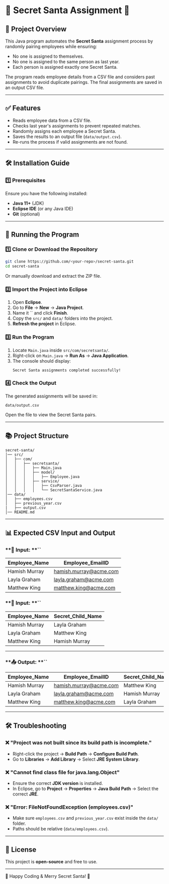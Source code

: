 # 🎅 Secret Santa Assignment 🎁

## 📌 Project Overview

This Java program automates the **Secret Santa** assignment process by randomly pairing employees while ensuring:

- No one is assigned to themselves.
- No one is assigned to the same person as last year.
- Each person is assigned exactly one Secret Santa.

The program reads employee details from a CSV file and considers past assignments to avoid duplicate pairings. The final assignments are saved in an output CSV file.

---

## ✅ Features

- Reads employee data from a CSV file.
- Checks last year's assignments to prevent repeated matches.
- Randomly assigns each employee a Secret Santa.
- Saves the results to an output file (`data/output.csv`).
- Re-runs the process if valid assignments are not found.

---

## 🛠 Installation Guide

### **1️⃣ Prerequisites**

Ensure you have the following installed:

- **Java 11+** (JDK)
- **Eclipse IDE** (or any Java IDE)
- **Git** (optional)

---

## 🚀 Running the Program

### **1️⃣ Clone or Download the Repository**

```sh
git clone https://github.com/<your-repo>/secret-santa.git
cd secret-santa
```

Or manually download and extract the ZIP file.

### **2️⃣ Import the Project into Eclipse**

1. Open **Eclipse**.
2. Go to **File** → **New** → **Java Project**.
3. Name it `` and click **Finish**.
4. Copy the `src/` and `data/` folders into the project.
5. **Refresh the project** in Eclipse.

### **3️⃣ Run the Program**

1. Locate `Main.java` inside `src/com/secretsanta/`.
2. Right-click on `Main.java` → **Run As** → **Java Application**.
3. The console should display:
   ```
   Secret Santa assignments completed successfully!
   ```

### **4️⃣ Check the Output**

The generated assignments will be saved in:

```
data/output.csv
```

Open the file to view the Secret Santa pairs.

---

## 📚 Project Structure

```
secret-santa/
│️── src/
│️   ├── com/
│️   │️   ├── secretsanta/
│️   │️   │️   ├── Main.java
│️   │️   │️   ├── model/
│️   │️   │️   │️   ├── Employee.java
│️   │️   │️   ├── service/
│️   │️   │️   │️   ├── CsvParser.java
│️   │️   │️   │️   └── SecretSantaService.java
│️── data/
│️   ├── employees.csv
│️   ├── previous_year.csv
|   ├── output.csv
│️── README.md
```

---

## 📊 Expected CSV Input and Output

### **💞 Input: **``

| Employee\_Name | Employee\_EmailID                                        |
| -------------- | -------------------------------------------------------- |
| Hamish Murray  | [hamish.murray@acme.com](mailto\:hamish.murray@acme.com) |
| Layla Graham   | [layla.graham@acme.com](mailto\:layla.graham@acme.com)   |
| Matthew King   | [matthew.king@acme.com](mailto\:matthew.king@acme.com)   |

### **💞 Input: **``

| Employee\_Name | Secret\_Child\_Name |
| -------------- | ------------------- |
| Hamish Murray  | Layla Graham        |
| Layla Graham   | Matthew King        |
| Matthew King   | Hamish Murray       |

---

### **📤 Output: **``

| Employee\_Name | Employee\_EmailID                                        | Secret\_Child\_Name | Secret\_Child\_EmailID                                   |
| -------------- | -------------------------------------------------------- | ------------------- | -------------------------------------------------------- |
| Hamish Murray  | [hamish.murray@acme.com](mailto\:hamish.murray@acme.com) | Matthew King        | [matthew.king@acme.com](mailto\:matthew.king@acme.com)   |
| Layla Graham   | [layla.graham@acme.com](mailto\:layla.graham@acme.com)   | Hamish Murray       | [hamish.murray@acme.com](mailto\:hamish.murray@acme.com) |
| Matthew King   | [matthew.king@acme.com](mailto\:matthew.king@acme.com)   | Layla Graham        | [layla.graham@acme.com](mailto\:layla.graham@acme.com)   |

---

## 🛠 Troubleshooting

### **❌ "Project was not built since its build path is incomplete."**

- Right-click the project → **Build Path** → **Configure Build Path**.
- Go to **Libraries** → **Add Library** → Select **JRE System Library**.

### **❌ "Cannot find class file for java.lang.Object"**

- Ensure the correct **JDK version** is installed.
- In Eclipse, go to **Project** → **Properties** → **Java Build Path** → Select the correct **JRE**.

### **❌ "Error: FileNotFoundException (employees.csv)"**

- Make sure `employees.csv` and `previous_year.csv` exist inside the `data/` folder.
- Paths should be relative (`data/employees.csv`).

---

## 📝 License

This project is **open-source** and free to use.

---

🎄 Happy Coding & Merry Secret Santa! 🎁

```
```
